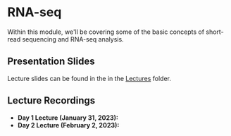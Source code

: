 # RNA-seq
Within this module, we'll be covering some of the basic concepts of short-read sequencing and RNA-seq analysis.

## Presentation Slides
Lecture slides can be found in the in the [Lectures](Lectures) folder.
## Lecture Recordings

* **Day 1 Lecture (January 31, 2023):** 
* **Day 2 Lecture (February 2, 2023):** 
